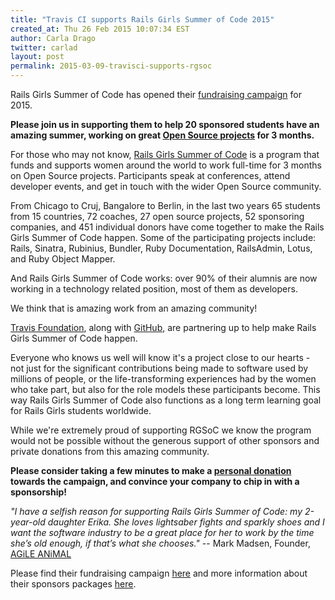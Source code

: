 ```yaml
---
title: "Travis CI supports Rails Girls Summer of Code 2015"
created_at: Thu 26 Feb 2015 10:07:34 EST
author: Carla Drago
twitter: carlad
layout: post
permalink: 2015-03-09-travisci-supports-rgsoc
---
```


Rails Girls Summer of Code has opened their
[fundraising campaign](http://railsgirlssummerofcode.org/campaign) for 2015.

**Please join us in supporting them to help 20 sponsored students have an amazing
summer, working on great
[Open Source projects](https://github.com/rails-girls-summer-of-code/projects/issues)
for 3 months.**

For those who may not know, [Rails Girls Summer of Code](http://railsgirlssummerofcode.org/)
is a program that funds and supports women around the world to work full-time
for 3 months on Open Source projects. Participants speak at conferences, attend
developer events, and get in touch with the wider Open Source community.

From Chicago to Cruj, Bangalore to Berlin, in the last two years 65 students
from 15 countries, 72 coaches, 27 open source projects, 52 sponsoring
companies, and 451 individual donors have come together to make the Rails Girls
Summer of Code happen. Some of the participating projects include: Rails,
Sinatra, Rubinius, Bundler, Ruby Documentation, RailsAdmin, Lotus, and Ruby
Object Mapper.

And Rails Girls Summer of Code works: over 90% of their alumnis are now working
in a technology related position, most of them as developers.

We think that is amazing work from an amazing community!

[Travis Foundation](http://foundation.travis-ci.org/), along with
[GitHub](http://github.com), are partnering up to help make Rails Girls Summer
of Code happen.

Everyone who knows us well will know it's a project close to our hearts - not
just for the significant contributions being made to software used by millions
of people, or the life-transforming experiences had by the women who take part,
but also for the role models these participants become. This way Rails Girls
Summer of Code also functions as a long term learning goal for Rails Girls
students worldwide.

While we're extremely proud of supporting RGSoC we know the program would not
be possible without the generous support of other sponsors and private donations
from this amazing community.

**Please consider taking a few minutes to make a
[personal donation](http://railsgirlssummerofcode.org/campaign)
towards the campaign, and convince your company to chip in with a sponsorship!**

*"I have a selfish reason for supporting Rails Girls Summer of Code: my
2-year-old daughter Erika. She loves lightsaber fights and sparkly shoes and I
want the software industry to be a great place for her to work by the time
she’s old enough, if that’s what she chooses."* -- Mark Madsen, Founder,
[AGiLE ANiMAL](http://agileanimal.com/)

Please find their fundraising campaign
[here](http://railsgirlssummerofcode.org/campaign)
and more information about their sponsors packages
[here](http://railsgirlssummerofcode.org/sponsors/packages).

